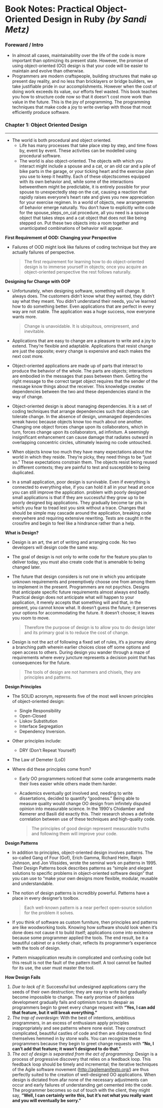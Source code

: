 # Book Notes: Practical Object-Oriented Design in Ruby *(by Sandi Metz)*

### Foreward / Intro

- In almost all cases, maintainability over the life of the code is more important than optimizing its present state.  However, the promise of using object-oriented (OO) design is that your code will be easier to maintain and evolve than otherwise.
- Programmers are modern craftspeople, building structures that make up present day reality, and no less than bricklayers or bridge builders, we take justifiable pride in our accomplishments.  However when the cost of doing work exceeds its value, our efforts feel wasted.  This book teaches you how to structure code now so that it doesn't cost more work than value in the future.  This is the joy of programming.  The programming techniques that make code a joy to write overlap with those that most efficiently produce software.

### Chapter 1: Object Oriented Design

---

- The world is both procedural and object oriented.  
  - Life has many processes that take place step by step, and time flows by, event by event.  These activities can be modelled using procedural software.
  - The world is also object-oriented. The objects with which you interact might include a spouse and a cat, or an old car and a pile of bike parts in the garage, or your ticking heart and the exercise plan you use to keep it healthy. Each of these objectscomes equipped with its own behavior and, while some of the interactions betweenthem might be predictable, it is entirely possible for your spouse to unexpectedly step on the cat, causing a reaction that rapidly raises everyone’s heart rate and gives you new appreciation for your exercise regimen.  In a world of objects, new arrangements of behavior emerge naturally. You don’t have to explicitly write code for the spouse_steps_on_cat procedure, all you need is a spouse object that takes steps and a cat object that does not like being stepped on. Put these two objects into a room together and unanticipated combinations of behavior will appear.    

**First Requirement of OOD:  Changing your Perspective**

- Failures of OOD might look like failures of coding technique but they are actually failures of perspective. 

  > The first requirement for learning how to do object-oriented design is to immerse yourself in objects; once you acquire an object-oriented perspective the rest follows naturally.

**Designing for Change with OOP**

- Unfortunately, when designing software, something will change. It always does. The customers didn’t know what they wanted, they didn’t say what they meant. You didn’t understand their needs, you’ve learned how to do something better. Even applications that are perfect in every way are not stable. The application was a huge success, now everyone wants more. 

  > Change is unavoidable. It is ubiquitous, omnipresent, and inevitable. 

- Applications that are easy to change are a pleasure to write and a joy to extend. They’re flexible and adaptable. Applications that resist change are just the opposite; every change is expensive and each makes the next cost more.

- Object-oriented applications are made up of parts that interact to produce the behavior of the whole. The parts are objects; interactions are embodied in the messages that pass between them. Getting the right message to the correct target object requires that the sender of the message know things about the receiver. This knowledge creates dependencies between the two and these dependencies stand in the way of change.  
- Object-oriented design is about managing dependencies. It is a set of coding techniques that arrange dependencies such that objects can tolerate change. In the absence of design, unmanaged dependencies wreak havoc because objects know too much about one another. Changing one object forces change upon its collaborators, which in turn, forces change upon its collaborators, ad infinitum. A seemingly insignificant enhancement can cause damage that radiates outward in overlapping concentric circles,
  ultimately leaving no code untouched.
- When objects know too much they have many expectations about the world in which they reside. They’re picky, they need things to be “just so.” These expectations constrain them. The objects resist being reused in different contexts; they are painful to test and susceptible to being duplicated.
- In a small application, poor design is survivable. Even if everything is connected to everything else, if you can hold it all in your head at once you can still improve the application. problem with poorly designed small applications is that if they are successful they grow up to be poorly designed big applications. They gradually become tar pits in which you fear to tread lest you sink without a trace. Changes that should be simple may cascade around the application, breaking code everywhere and requiring extensive rewriting. Tests are caught in the crossfire and begin to feel like a hindrance rather than a help.

**What is Design?**

- Design is an art, the art of writing and arranging code.  No two developers will design code the same way.

- The goal of design is not only to write code for the feature you plan to deliver today, you must also create code that is amenable to being changed later.

- The future that design considers is not one in which you anticipate unknown requirements and preemptively choose one from among them to implement in the present. Programmers are not psychics. Designs that anticipate specific future requirements almost always end badly. Practical design does not anticipate what will happen to your application, it merely accepts that something will and that, in the present, you cannot know what. It doesn’t guess the future; it preserves your options for accommodating the future. It doesn’t choose; it leaves you room to move.

  > Therefore the purpose of design is to allow you to do design later and its primary goal is to reduce the cost of change.

- Design is not the act of following a fixed set of rules, it’s a journey along a branching path wherein earlier choices close off some options and open access to others. During design you wander through a maze of requirements where every juncture represents a decision point that has consequences for the future.

  > The tools of design are not hammers and chisels, they are principles and patterns.

**Design Principles**

- The SOLID acronym, represents five of the most well known principles of object-oriented design: 

  - Single Responsibility 
  - Open-Closed
  - Liskov Substitution 
  - Interface Segregation
  - Dependency Inversion. 

  

- Other principles include:

  - DRY (Don’t Repeat Yourself)
- The Law of Demeter (LoD) 

- Where did these principles come from?  

  - Early OO programmers noticed that some code arrangements made their lives easier while others made them harder.

  - Academics eventually got involved and, needing to write dissertations, decided to quantify “goodness.” Being able to measure quality would change OO design from infinitely disputed opinion into measurable science.  In the 1990's Chidamber and Kemerer and Basili did exactly this. Their research shows a definite correlation between use of these techniques and high-quality code.  

    > The principles of good design represent measurable truths and following them will improve your code.


**Design Patterns**

- In addition to principles, object-oriented design involves patterns. The so-called Gang of Four (Gof), Erich Gamma, Richard Helm, Ralph Johnson, and Jon Vlissides, wrote the seminal work on patterns in 1995. Their Design Patterns book describes patterns as “simple and elegant solutions to specific problems in object-oriented software design” that you can use to “make your own designs more flexible, modular, reusable and understandable.

- The notion of design patterns is incredibly powerful. Patterns have a place in every designer’s toolbox. 

  >  Each well-known pattern is a near perfect open-source solution for the problem it solves.

  

- If you think of software as custom furniture, then principles and patterns are like woodworking tools. Knowing how software should look when it’s done does not cause it to build itself; applications come into existence because some programmer applied the tools. The end result, be it a beautiful cabinet or a rickety chair, reflects its programmer’s experience with the tools of design.

- Pattern misapplication results in complicated and confusing code but this result is not the fault of the pattern itself. A tool cannot be faulted for its use, the user must master the tool.

**How Design Fails**

1. *Due to lack of it*:  Successful but undesigned applications carry the seeds of their own destruction; they are easy to write but gradually become impossible to change. The early promise of painless development gradually fails and optimism turns to despair as programmers begin to greet every change request with **“Yes, I can add that feature, but it will break everything.”**
2. *The trap of overdesign:*  With the best of intentions, ambitious programmers, in an excess of enthusiasm apply principles inappropriately and see patterns where none exist. They construct complicated, beautiful castles of code and then are distressed to find themselves hemmed in by stone walls. You can recognize these programmers because they begin to greet change requests with **“No, I can’t add that feature; it wasn’t designed to do that.”**
3. *The act of design is separated from the act of programming:* Design is a process of progressive discovery that relies on a feedback loop. This feedback loop should be timely and incremental; the iterative techniques of the Agile software movement (http://agilemanifesto.org/) are thus perfectly suited to the creation of well-designed OO applications. When design is dictated from afar none of the necessary adjustments can occur and early failures of understanding get cemented into the code. The programmer becomes so out of touch with the client, they might say, **“Well, I can certainly write this, but it’s not what you really want and you will eventually be sorry.”**